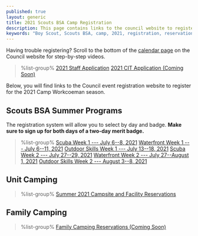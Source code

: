 ```yaml
---
published: true
layout: generic
title: 2021 Scouts BSA Camp Registration
description: This page contains links to the council website to register for the 2021 Camp Workcoeman season.
keywords: "Boy Scout, Scouts BSA, camp, 2021, registration, reservation"
---
```


<div class="alert alert-info">
Having trouble registering? Scroll to the bottom of the <a href="https://ctscouting.org/calendar/">calendar page</a> on the Council website for step-by-step videos.
</div>

> %list-group%
> <a href="https://forms.gle/kdsvP1drPEmVWCKD8" class="list-group-item">2021 Staff Application</a>
> <a href="{{ site.url }}/#" class="list-group-item">2021 CIT Application (Coming Soon)</a>

Below, you will find links to the Council event registration website to register for the 2021 Camp Workcoeman season.

## Scouts BSA Summer Programs
The registration system will allow you to select by day and badge. **Make sure to sign up for both days of a two-day merit badge.**

> %list-group%
> <a href="https://scoutingevent.com/066-44907-120908" class="list-group-item">Scuba Week 1 --- July 6--8, 2021</a>
> <a href="https://scoutingevent.com/066-44692-120337" class="list-group-item">Waterfront Week 1 --- July 6--11, 2021</a>
> <a href="https://scoutingevent.com/066-44692-120388" class="list-group-item">Outdoor Skills Week 1 --- July 13--18, 2021</a>
> <a href="https://scoutingevent.com/066-44907-120909" class="list-group-item">Scuba Week 2 --- July 27--29, 2021</a>
> <a href="https://scoutingevent.com/066-44692-120389" class="list-group-item">Waterfront Week 2 --- July 27--August 1, 2021</a>
> <a href="https://scoutingevent.com/066-44692-120390" class="list-group-item">Outdoor Skills Week 2 --- August 3--8, 2021</a>

## Unit Camping
> %list-group%
> <a href="https://campreservation.com/066/Camps/636" class="list-group-item">Summer 2021 Campsite and Facility Reservations</a>

## Family Camping
> %list-group%
> <a href="https://scoutingevent.com/" class="list-group-item">Family Camping Reservations (Coming Soon)</a>
